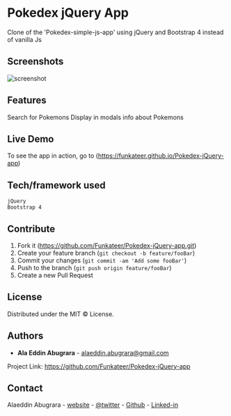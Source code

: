 # Pokedex jQuery App

Clone of the 'Pokedex-simple-js-app' using jQuery and Bootstrap 4 instead of vanilla Js

## Screenshots
![screenshot](https://alabugrara.com/img/pokedex-jQuery-app-poster.png)


## Features
Search for Pokemons
Display in modals info about Pokemons

## Live Demo
To see the app in action, go to (https://funkateer.github.io/Pokedex-jQuery-app)


## Tech/framework used
```
jQuery
Bootstrap 4
```




## Contribute
1. Fork it (<https://github.com/Funkateer/Pokedex-jQuery-app.git>)
2. Create your feature branch (`git checkout -b feature/fooBar`)
3. Commit your changes (`git commit -am 'Add some fooBar'`)
4. Push to the branch (`git push origin feature/fooBar`)
5. Create a new Pull Request


## License
Distributed under the MIT ©  License.


## Authors
* **Ala Eddin Abugrara** - alaeddin.abugrara@gmail.com

Project Link: https://github.com/Funkateer/Pokedex-jQuery-app


## Contact
Alaeddin Abugrara - [website](http://www.alabugrara.com) - [@twitter](https://twitter.com/twitter_handle) - [Github](https://github.com/Funkateer) - [Linked-in](https://www.linkedin.com/in/al%C3%A0-eddin-abugrara-214ba5115/)


<!-- Markdown links & imgs  -->
